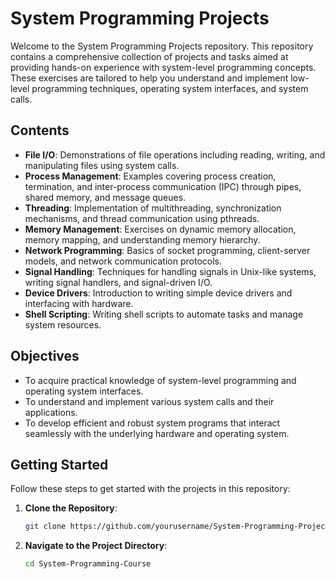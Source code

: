 # System Programming Projects

Welcome to the System Programming Projects repository. This repository contains a comprehensive collection of projects and tasks aimed at providing hands-on experience with system-level programming concepts. These exercises are tailored to help you understand and implement low-level programming techniques, operating system interfaces, and system calls.

## Contents

- **File I/O**: Demonstrations of file operations including reading, writing, and manipulating files using system calls.
- **Process Management**: Examples covering process creation, termination, and inter-process communication (IPC) through pipes, shared memory, and message queues.
- **Threading**: Implementation of multithreading, synchronization mechanisms, and thread communication using pthreads.
- **Memory Management**: Exercises on dynamic memory allocation, memory mapping, and understanding memory hierarchy.
- **Network Programming**: Basics of socket programming, client-server models, and network communication protocols.
- **Signal Handling**: Techniques for handling signals in Unix-like systems, writing signal handlers, and signal-driven I/O.
- **Device Drivers**: Introduction to writing simple device drivers and interfacing with hardware.
- **Shell Scripting**: Writing shell scripts to automate tasks and manage system resources.

## Objectives

- To acquire practical knowledge of system-level programming and operating system interfaces.
- To understand and implement various system calls and their applications.
- To develop efficient and robust system programs that interact seamlessly with the underlying hardware and operating system.

## Getting Started

Follow these steps to get started with the projects in this repository:

1. **Clone the Repository**:
   ```bash
   git clone https://github.com/yourusername/System-Programming-Projects.git

2. **Navigate to the Project Directory**:
   ```bash
   cd System-Programming-Course
